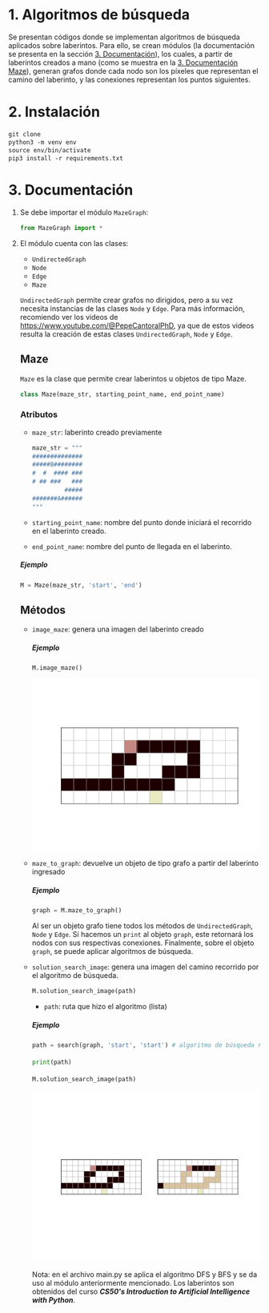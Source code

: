 # 1. Algoritmos de búsqueda

Se presentan códigos donde se implementan algoritmos de búsqueda aplicados sobre laberintos. Para ello, se crean módulos (la documentación se presenta en la sección [3. Documentación](#3-documentación)), los cuales, a partir de laberintos creados a mano (como se muestra en la [3. Documentación Maze](#maze)), generan grafos donde cada nodo son los píxeles que representan el camino del laberinto, y las conexiones representan los puntos siguientes.

# 2. Instalación

```
git clone
python3 -m venv env
source env/bin/activate
pip3 install -r requirements.txt
```


# 3. Documentación

1. Se debe importar el módulo ```MazeGraph```:

    ```python
    from MazeGraph import *
    ```

2. El módulo cuenta con las clases:
    - ```UndirectedGraph```
    - ```Node```
    - ```Edge```
    - ```Maze```

    ```UndirectedGraph``` permite crear grafos no dirigidos, pero a su vez necesita instancias de las clases ```Node``` y ```Edge```. Para más información, recomiendo ver los videos de https://www.youtube.com/@PepeCantoralPhD, ya que de estos videos resulta la creación de estas clases ```UndirectedGraph```, ```Node``` y ```Edge```.

    ## Maze

    ```Maze``` es la clase que permite crear laberintos u objetos de tipo Maze.

    ```python
    class Maze(maze_str, starting_point_name, end_point_name)
    ```

    ### Atributos

    - `maze_str`: laberinto creado previamente

      ```python
      maze_str = """
      ##############
      #####B########
      #  #  #### ###
      # ## ###   ###
               #####
      #######A######
      """
      ```

    - `starting_point_name`: nombre del punto donde iniciará el recorrido en el laberinto creado.

    - `end_point_name`: nombre del punto de llegada en el laberinto.

    ##### Ejemplo

    ```python
    M = Maze(maze_str, 'start', 'end')
    ```

    ## Métodos

    - ```image_maze```: genera una imagen del laberinto creado

      ##### Ejemplo

      ```python
      M.image_maze()
      ```
      ![imagen maze](images/maze_1.png "MAZE")

    - ```maze_to_graph```: devuelve un objeto de tipo grafo a partir del laberinto ingresado

      ##### Ejemplo

      ```python
      graph = M.maze_to_graph()
      ```

      Al ser un objeto grafo tiene todos los métodos de ```UndirectedGraph```, ```Node``` y ```Edge```. Si hacemos un `print` al objeto `graph`, este retornará los nodos con sus respectivas conexiones. Finalmente, sobre el objeto `graph`, se puede aplicar algoritmos de búsqueda.

    - ```solution_search_image```: genera una imagen del camino recorrido por el algoritmo de búsqueda.

      ```python
      M.solution_search_image(path)
      ```

      - ```path```: ruta que hizo el algoritmo (lista)

      ##### Ejemplo

      ```python
      path = search(graph, 'start', 'start') # algoritmo de búsqueda retorna una lista con el nombre de los nodos

      print(path)

      M.solution_search_image(path)
      ```

      ![imagen maze](images/solution.png)

      Nota: en el archivo main.py se aplica el algoritmo DFS y BFS y se da uso al módulo anteriormente mencionado. Los laberintos son obtenidos del curso ***CS50's Introduction to Artificial Intelligence with Python***.

